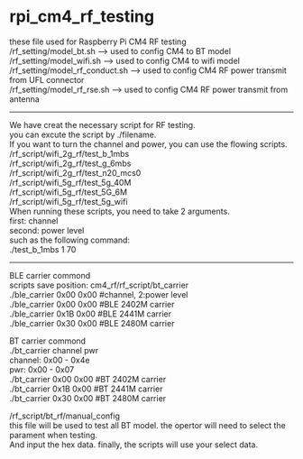 # rpi_cm4_rf_testing
these file used for Raspberry Pi CM4 RF testing  
/rf_setting/model_bt.sh         --> used to config CM4 to BT model  
/rf_setting/model_wifi.sh       --> used to config CM4 to wifi model  
/rf_setting/model_rf_conduct.sh --> used to config CM4 RF power transmit from UFL connector  
/rf_setting/model_rf_rse.sh     --> used to config CM4 RF power transmit from antenna  

----------------------------------------------------    
We have creat the necessary script for RF testing.  
you can excute the script by ./filename.  
If you want to turn the channel and power, you can use the flowing scripts.  
/rf_script/wifi_2g_rf/test_b_1mbs  
/rf_script/wifi_2g_rf/test_g_6mbs  
/rf_script/wifi_2g_rf/test_n20_mcs0  
/rf_script/wifi_5g_rf/test_5g_40M  
/rf_script/wifi_5g_rf/test_5G_6M  
/rf_script/wifi_5g_rf/test_5g_wifi  
When running these scripts, you need to take 2 arguments.  
first: channel  
second: power level  
such as the following command:  
./test_b_1mbs 1 70  
  
----------------------------------------------------    
BLE carrier commond  
scripts save position: cm4_rf/rf_script/bt_carrier  
./ble_carrier 0x00 0x00   #channel, 2:power level   
./ble_carrier 0x00 0x00   #BLE 2402M carrier  
./ble_carrier 0x1B 0x00   #BLE 2441M carrier  
./ble_carrier 0x30 0x00   #BLE 2480M carrier  

  
BT carrier commond  
./bt_carrier  channel pwr    
 channel: 0x00 - 0x4e  
 pwr: 0x00 - 0x07  
 ./bt_carrier 0x00 0x00  #BT 2402M carrier  
 ./bt_carrier 0x1B 0x00  #BT 2441M carrier  
 ./bt_carrier 0x30 0x00  #BT 2480M carrier  

  
/rf_script/bt_rf/manual_config  
this file will be used to test all BT model. the opertor will need to select the parament when testing.  
And input the hex data. finally, the scripts will use your select data.  
